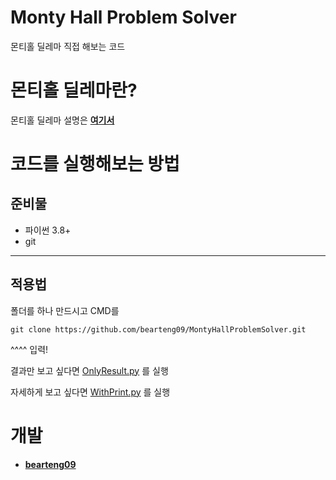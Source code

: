 # **Monty Hall Problem Solver**

몬티홀 딜레마 직접 해보는 코드

# **몬티홀 딜레마란?**

몬티홀 딜레마 설명은 [**여기서**](https://ko.wikipedia.org/wiki/%EB%AA%AC%ED%8B%B0_%ED%99%80_%EB%AC%B8%EC%A0%9C)



# **코드를 실행해보는 방법**
## **준비물**
- 파이썬 3.8+
- git

---

## 적용법

폴더를 하나 만드시고 CMD를 

```git
git clone https://github.com/bearteng09/MontyHallProblemSolver.git
```

^^^^ 입력!

결과만 보고 싶다면 [OnlyResult.py](https://github.com/bearteng09/MontyHallProblemSolver/blob/main/OnlyResult.py) 를 실행

자세하게 보고 싶다면 [WithPrint.py](https://github.com/bearteng09/MontyHallProblemSolver/blob/main/WithPrint.py) 를 실행

# 개발
- [**bearteng09**](https://github.com/bearteng09)
